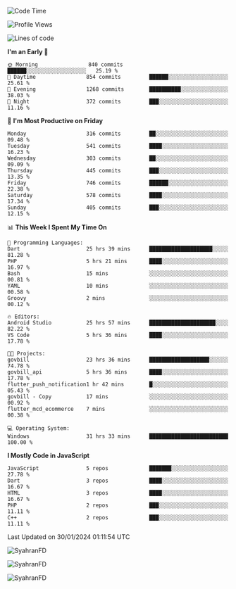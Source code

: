 <!--START_SECTION:waka-->
![Code Time](http://img.shields.io/badge/Code%20Time-203%20hrs%2028%20mins-blue)

![Profile Views](http://img.shields.io/badge/Profile%20Views-0-blue)

![Lines of code](https://img.shields.io/badge/From%20Hello%20World%20I%27ve%20Written-960.2%20thousand%20lines%20of%20code-blue)

**I'm an Early 🐤** 

```text
🌞 Morning                840 commits         ██████░░░░░░░░░░░░░░░░░░░   25.19 % 
🌆 Daytime                854 commits         ██████░░░░░░░░░░░░░░░░░░░   25.61 % 
🌃 Evening                1268 commits        ██████████░░░░░░░░░░░░░░░   38.03 % 
🌙 Night                  372 commits         ███░░░░░░░░░░░░░░░░░░░░░░   11.16 % 
```
📅 **I'm Most Productive on Friday** 

```text
Monday                   316 commits         ██░░░░░░░░░░░░░░░░░░░░░░░   09.48 % 
Tuesday                  541 commits         ████░░░░░░░░░░░░░░░░░░░░░   16.23 % 
Wednesday                303 commits         ██░░░░░░░░░░░░░░░░░░░░░░░   09.09 % 
Thursday                 445 commits         ███░░░░░░░░░░░░░░░░░░░░░░   13.35 % 
Friday                   746 commits         ██████░░░░░░░░░░░░░░░░░░░   22.38 % 
Saturday                 578 commits         ████░░░░░░░░░░░░░░░░░░░░░   17.34 % 
Sunday                   405 commits         ███░░░░░░░░░░░░░░░░░░░░░░   12.15 % 
```


📊 **This Week I Spent My Time On** 

```text
💬 Programming Languages: 
Dart                     25 hrs 39 mins      ████████████████████░░░░░   81.28 % 
PHP                      5 hrs 21 mins       ████░░░░░░░░░░░░░░░░░░░░░   16.97 % 
Bash                     15 mins             ░░░░░░░░░░░░░░░░░░░░░░░░░   00.81 % 
YAML                     10 mins             ░░░░░░░░░░░░░░░░░░░░░░░░░   00.58 % 
Groovy                   2 mins              ░░░░░░░░░░░░░░░░░░░░░░░░░   00.12 % 

🔥 Editors: 
Android Studio           25 hrs 57 mins      █████████████████████░░░░   82.22 % 
VS Code                  5 hrs 36 mins       ████░░░░░░░░░░░░░░░░░░░░░   17.78 % 

🐱‍💻 Projects: 
govbill                  23 hrs 36 mins      ███████████████████░░░░░░   74.78 % 
govbill_api              5 hrs 36 mins       ████░░░░░░░░░░░░░░░░░░░░░   17.78 % 
flutter_push_notification1 hr 42 mins        █░░░░░░░░░░░░░░░░░░░░░░░░   05.43 % 
govbill - Copy           17 mins             ░░░░░░░░░░░░░░░░░░░░░░░░░   00.92 % 
flutter_mcd_ecommerce    7 mins              ░░░░░░░░░░░░░░░░░░░░░░░░░   00.38 % 

💻 Operating System: 
Windows                  31 hrs 33 mins      █████████████████████████   100.00 % 
```

**I Mostly Code in JavaScript** 

```text
JavaScript               5 repos             ███████░░░░░░░░░░░░░░░░░░   27.78 % 
Dart                     3 repos             ████░░░░░░░░░░░░░░░░░░░░░   16.67 % 
HTML                     3 repos             ████░░░░░░░░░░░░░░░░░░░░░   16.67 % 
PHP                      2 repos             ███░░░░░░░░░░░░░░░░░░░░░░   11.11 % 
C++                      2 repos             ███░░░░░░░░░░░░░░░░░░░░░░   11.11 % 
```




 Last Updated on 30/01/2024 01:11:54 UTC
<!--END_SECTION:waka-->

<p align="left">
  <img src="https://github-readme-stats.vercel.app/api/top-langs?username=SyahranFD&layout=donut&hide=C%2B%2B,CMake,css&show_icons=true&locale=en&&theme=blueberry" alt="SyahranFD" />
</p>

<p align="left">
  <img src="https://github-readme-stats.vercel.app/api?username=SyahranFD&show_icons=true&locale=en&theme=blueberry" alt="SyahranFD" />
</p>

<p align="left">
  <img src="https://streak-stats.demolab.com/?user=SyahranFD&theme=blueberry" alt="SyahranFD"/>
</p>
